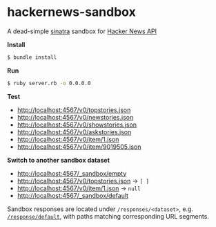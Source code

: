 # hackernews-sandbox
A dead-simple [sinatra](https://github.com/sinatra/sinatra) sandbox for [Hacker News API](https://github.com/HackerNews/API)

**Install**

```bash
$ bundle install
```

**Run**

```bash
$ ruby server.rb -o 0.0.0.0
```

**Test**

* [http://localhost:4567/v0/topstories.json](http://localhost:4567/v0/topstories.json)
* [http://localhost:4567/v0/newstories.json](http://localhost:4567/v0/newstories.json)
* [http://localhost:4567/v0/showstories.json](http://localhost:4567/v0/showstories.json)
* [http://localhost:4567/v0/askstories.json](http://localhost:4567/v0/askstories.json)
* [http://localhost:4567/v0/item/1.json](http://localhost:4567/v0/item/1.json)
* [http://localhost:4567/v0/item/9019505.json](http://localhost:4567/v0/item/9019505.json)
 
**Switch to another sandbox dataset**

* [http://localhost:4567/_sandbox/empty](http://localhost:4567/_sandbox/empty)
* [http://localhost:4567/v0/topstories.json](http://localhost:4567/v0/topstories.json) -> `[ ]`
* [http://localhost:4567/v0/item/1.json](http://localhost:4567/v0/item/1.json) -> `null`
* [http://localhost:4567/_sandbox/default](http://localhost:4567/_sandbox/default)

Sandbox responses are located under `/responses/<dataset>`, e.g. [`/response/default`](/responses/default), with paths matching corresponding URL segments.
